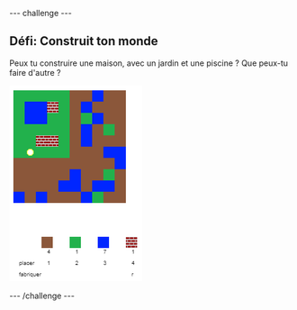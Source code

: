 --- challenge ---

## Défi: Construit ton monde

Peux tu construire une maison, avec un jardin et une piscine ? Que peux-tu faire d'autre ?

![capture d'écran](images/craft-build-example.png)

--- /challenge ---